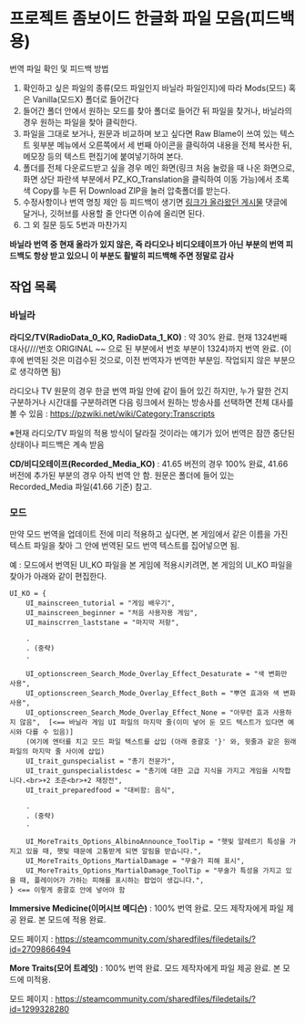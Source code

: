 # 프로젝트 좀보이드 한글화 파일 모음(피드백용)

번역 파일 확인 및 피드백 방법

1. 확인하고 싶은 파일의 종류(모드 파일인지 바닐라 파일인지)에 따라 Mods(모드) 혹은 Vanilla(모드X) 폴더로 들어간다 
2. 들어간 폴더 안에서 원하는 모드를 찾아 폴더로 들어간 뒤 파일을 찾거나, 바닐라의 경우 원하는 파일을 찾아 클릭한다.
3. 파일을 그대로 보거나, 원문과 비교하며 보고 싶다면 Raw Blame이 쓰여 있는 텍스트 윗부분 메뉴에서 오른쪽에서 세 번째 아이콘을 클릭하여 내용을 전체 복사한 뒤, 메모장 등의 텍스트 편집기에 붙여넣기하여 본다.
4. 폴더를 전체 다운로드받고 싶을 경우 메인 화면(링크 처음 눌렀을 때 나온 화면으로, 화면 상단 파란색 부분에서 PZ_KO_Translation을 클릭하여 이동 가능)에서 초록색 Copy를 누른 뒤 Download ZIP을 눌러 압축폴더를 받는다.
5. 수정사항이나 번역 명칭 제안 등 피드백이 생기면 [링크가 올라왔던 게시물](https://gall.dcinside.com/mgallery/board/view/?id=pzom&no=70562) 댓글에 달거나, 깃허브를 사용할 줄 안다면 이슈에 올리면 된다.
6. 그 외 질문 등도 5번과 마찬가지

**바닐라 번역 중 현재 올라가 있지 않은, 즉 라디오나 비디오테이프가 아닌 부분의 번역 피드백도 항상 받고 있으니 이 부분도 활발히 피드백해 주면 정말로 감사**

## 작업 목록

### 바닐라

**라디오/TV(RadioData_0_KO, RadioData_1_KO)** : 약 30% 완료. 현재 1324번째 대사(////번호 ORIGINAL ~~ 으로 된 부분에서 번호 부분이 1324)까지 번역 완료. (이후에 번역된 것은 미검수된 것으로, 이전 번역자가 번역한 부분임. 작업되지 않은 부분으로 생각하면 됨)

라디오나 TV 원문의 경우 한글 번역 파일 안에 같이 들어 있긴 하지만, 누가 말한 건지 구분하거나 시간대를 구분하려면 다음 링크에서 원하는 방송사를 선택하면 전체 대사를 볼 수 있음 : https://pzwiki.net/wiki/Category:Transcripts

※현재 라디오/TV 파일의 적용 방식이 달라질 것이라는 얘기가 있어 번역은 잠깐 중단된 상태이나 피드백은 계속 받음

**CD/비디오테이프(Recorded_Media_KO)** : 41.65 버전의 경우 100% 완료, 41.66 버전에 추가된 부분의 경우 아직 번역 안 함. 원문은 폴더에 들어 있는 Recorded_Media 파일(41.66 기준) 참고.

### 모드

만약 모드 번역을 업데이트 전에 미리 적용하고 싶다면, 본 게임에서 같은 이름을 가진 텍스트 파일을 찾아 그 안에 번역된 모드 번역 텍스트를 집어넣으면 됨.

예 : 모드에서 번역된 UI_KO 파일을 본 게임에 적용시키려면, 본 게임의 UI_KO 파일을 찾아가 아래와 같이 편집한다.
```
UI_KO = {
    UI_mainscreen_tutorial = "게임 배우기",
    UI_mainscreen_beginner = "처음 사용자용 게임",
    UI_mainscrren_laststane = "마지막 저항",
    
    .
    . (중략)
    .
    
    UI_optionscreen_Search_Mode_Overlay_Effect_Desaturate = "색 변화만 사용",
    UI_optionscreen_Search_Mode_Overlay_Effect_Both = "뿌연 효과와 색 변화 사용",
    UI_optionscreen_Search_Mode_Overlay_Effect_None = "아무런 효과 사용하지 않음",  [<== 바닐라 게임 UI 파일의 마지막 줄(이미 넣어 둔 모드 텍스트가 있다면 예시와 다를 수 있음)]
    (여기에 엔터를 치고 모드 파일 텍스트를 삽입 (아래 중괄호 '}' 와, 윗줄과 같은 원래 파일의 마지막 줄 사이에 삽입)
    UI_trait_gunspecialist = "총기 전문가",
    UI_trait_gunspecialistdesc = "총기에 대한 고급 지식을 가지고 게임을 시작합니다.<br>+2 조준<br>+2 재장전",
    UI_trait_preparedfood = "대비함: 음식",
    
    .
    . (중략)
    .
    
    UI_MoreTraits_Options_AlbinoAnnounce_ToolTip = "햇빛 알레르기 특성을 가지고 있을 때, 햇빛 때문에 고통받게 되면 알림을 받습니다.",
    UI_MoreTraits_Options_MartialDamage = "무술가 피해 표시",
    UI_MoreTraits_Options_MartialDamage_ToolTip = "무술가 특성을 가지고 있을 때, 플레이어가 가하는 피해를 표시하는 팝업이 생깁니다.",
} <== 이렇게 중괄호 안에 넣어야 함
```
  
**Immersive Medicine(이머시브 메디슨)** : 100% 번역 완료. 모드 제작자에게 파일 제공 완료. 본 모드에 적용 완료.

모드 페이지 : https://steamcommunity.com/sharedfiles/filedetails/?id=2709866494

**More Traits(모어 트레잇)** : 100% 번역 완료. 모드 제작자에게 파일 제공 완료. 본 모드에 미적용.

모드 페이지 : https://steamcommunity.com/sharedfiles/filedetails/?id=1299328280
